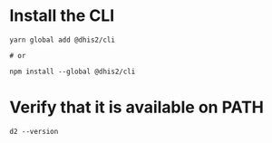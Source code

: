 # Install the CLI

```
yarn global add @dhis2/cli

# or

npm install --global @dhis2/cli
```

# Verify that it is available on PATH

```
d2 --version
```
